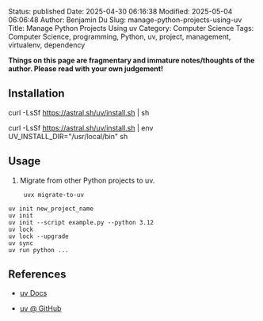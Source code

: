 Status: published
Date: 2025-04-30 06:16:38
Modified: 2025-05-04 06:06:48
Author: Benjamin Du
Slug: manage-python-projects-using-uv
Title: Manage Python Projects Using uv
Category: Computer Science
Tags: Computer Science, programming, Python, uv, project, management, virtualenv, dependency

**Things on this page are fragmentary and immature notes/thoughts of the author. Please read with your own judgement!**

## Installation

curl -LsSf https://astral.sh/uv/install.sh | sh

curl -LsSf https://astral.sh/uv/install.sh | env UV_INSTALL_DIR="/usr/local/bin" sh

## Usage

1. Migrate from other Python projects to uv.

        uvx migrate-to-uv


```
uv init new_project_name
uv init 
uv init --script example.py --python 3.12
uv lock
uv lock --upgrade
uv sync
uv run python ...
```

## References

- [uv Docs](https://docs.astral.sh/uv/)

- [uv @ GitHub](https://github.com/astral-sh/uv)
